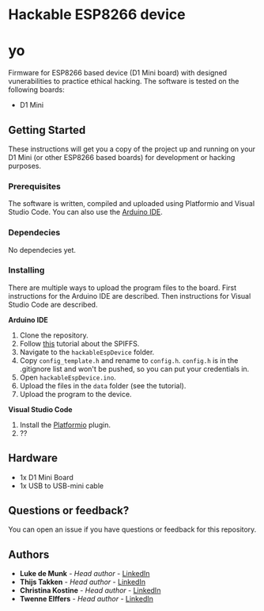 # Hackable ESP8266 device
# yo
Firmware for ESP8266 based device (D1 Mini board) with designed vunerabilities to practice ethical hacking. The software is tested on the following boards:

* D1 Mini

## Getting Started

These instructions will get you a copy of the project up and running on your D1 Mini (or other ESP8266 based boards) for development or hacking purposes.

### Prerequisites

The software is written, compiled and uploaded using Platformio and Visual Studio Code. You can also use the [Arduino IDE](https://www.arduino.cc/en/software).

### Dependecies

No dependecies yet.

### Installing

There are multiple ways to upload the program files to the board. First instructions for the Arduino IDE are described. Then instructions for Visual Studio Code are described.

<b>Arduino IDE</b>
1. Clone the repository.
2. Follow [this](https://randomnerdtutorials.com/install-esp8266-filesystem-uploader-arduino-ide) tutorial about the SPIFFS.
3. Navigate to the `hackableEspDevice` folder.
4. Copy `config_template.h` and rename to `config.h`. `config.h` is in the .gitignore list and won't be pushed, so you can put your credentials in.
5. Open `hackableEspDevice.ino`.
6. Upload the files in the `data` folder (see the tutorial).
7. Upload the program to the device.

<b>Visual Studio Code</b>
1. Install the [Platformio](https://platformio.org/install/ide?install=vscode) plugin.
2. ??

## Hardware

* 1x D1 Mini Board
* 1x USB to USB-mini cable

## Questions or feedback?

You can open an issue if you have questions or feedback for this repository.

## Authors

* **Luke de Munk** - *Head author* - [LinkedIn](https://www.linkedin.com/in/luke-de-munk/)
* **Thijs Takken** - *Head author* - [LinkedIn](https://www.linkedin.com/in/)
* **Christina Kostine** - *Head author* - [LinkedIn](https://www.linkedin.com/in/)
* **Twenne Elffers** - *Head author* - [LinkedIn](https://www.linkedin.com/in/)

<!-- ## License

This project is licensed under the MIT License - see the [LICENSE.md](LICENSE.md) file for details -->